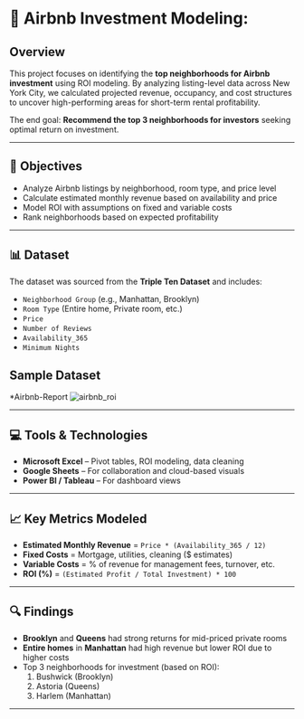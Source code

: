 #  🏡 Airbnb Investment Modeling:

## Overview
This project focuses on identifying the **top neighborhoods for Airbnb investment** using ROI modeling. By analyzing listing-level data across New York City, we calculated projected revenue, occupancy, and cost structures to uncover high-performing areas for short-term rental profitability.

The end goal: **Recommend the top 3 neighborhoods for investors** seeking optimal return on investment.

---

## 🎯 Objectives
- Analyze Airbnb listings by neighborhood, room type, and price level
- Calculate estimated monthly revenue based on availability and price
- Model ROI with assumptions on fixed and variable costs
- Rank neighborhoods based on expected profitability

---

## 📊 Dataset
The dataset was sourced from the **Triple Ten Dataset** and includes:
- `Neighborhood Group` (e.g., Manhattan, Brooklyn)
- `Room Type` (Entire home, Private room, etc.)
- `Price`
- `Number of Reviews`
- `Availability_365`
- `Minimum Nights`

## Sample Dataset
*Airbnb-Report ![airbnb_roi](https://github.com/user-attachments/assets/99cdbed0-7eb0-4797-82c3-2d1f0e912348)


---

## 💻 Tools & Technologies
- **Microsoft Excel** – Pivot tables, ROI modeling, data cleaning
- **Google Sheets** – For collaboration and cloud-based visuals
- **Power BI / Tableau** – For dashboard views

---

## 📈 Key Metrics Modeled
- **Estimated Monthly Revenue** = `Price * (Availability_365 / 12)`
- **Fixed Costs** = Mortgage, utilities, cleaning ($ estimates)
- **Variable Costs** = % of revenue for management fees, turnover, etc.
- **ROI (%)** = `(Estimated Profit / Total Investment) * 100`

---

## 🔍 Findings
- **Brooklyn** and **Queens** had strong returns for mid-priced private rooms
- **Entire homes** in **Manhattan** had high revenue but lower ROI due to higher costs
- Top 3 neighborhoods for investment (based on ROI):  
  1. Bushwick (Brooklyn)  
  2. Astoria (Queens)  
  3. Harlem (Manhattan)

---
